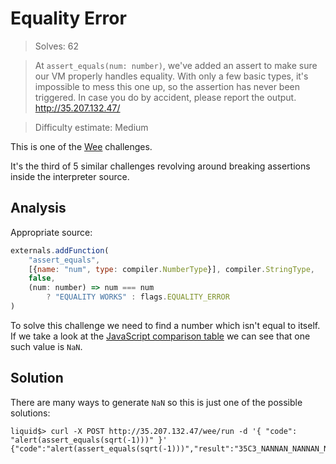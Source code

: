 # Equality Error
> Solves: 62

> At `assert_equals(num: number)`, we've added an assert to make sure our VM properly handles equality. With only a few basic types, it's impossible to mess this one up, so the assertion has never been triggered. In case you do by accident, please report the output.
> http://35.207.132.47/

> Difficulty estimate: Medium

This is one of the [Wee](../Wee) challenges.

It's the third of 5 similar challenges revolving around breaking assertions
inside the interpreter source.

## Analysis

Appropriate source:

```js
externals.addFunction(
    "assert_equals",
    [{name: "num", type: compiler.NumberType}], compiler.StringType,
    false,
    (num: number) => num === num
        ? "EQUALITY WORKS" : flags.EQUALITY_ERROR
)
```

To solve this challenge we need to find a number which isn't equal to itself.
If we take a look at the
[JavaScript comparison table](https://dorey.github.io/JavaScript-Equality-Table/)
we can see that one such value is `NaN`.

## Solution

There are many ways to generate `NaN` so this is just one of the possible
solutions:

```
liquid$> curl -X POST http://35.207.132.47/wee/run -d '{ "code": "alert(assert_equals(sqrt(-1)))" }'
{"code":"alert(assert_equals(sqrt(-1)))","result":"35C3_NANNAN_NANNAN_NANNAN_NANNAN_BATM4N\n"}
```
